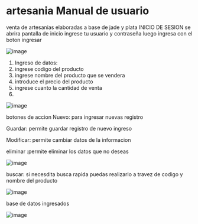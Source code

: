 # artesania Manual de usuario
venta de artesanias elaboradas a base de jade y plata
INICIO DE SESION 
se abrira pantalla de inicio 
ingrese tu usuario y contraseña
luego ingresa con el boton ingresar 

![image](https://github.com/ixbe/artesania/assets/145864395/3f9d37d4-2449-40c3-8c3d-1774cf403526)


1. Ingreso de datos:
2. ingrese codigo del producto
3. ingrese nombre del producto que se vendera
4. introduce el precio del producto
5. ingrese cuanto la cantidad de venta
6. 
![image](https://github.com/ixbe/artesania/assets/145864395/29e40e3c-80c2-4845-8da6-42e645079d52)

botones de accion 
Nuevo: para ingresar nuevas registro 

Guardar: permite guardar registro de nuevo ingreso 

Modificar: permite cambiar datos de la informacion 

eliminar :permite eliminar los datos que no deseas

![image](https://github.com/ixbe/artesania/assets/145864395/4f581f30-8a40-4ea9-a9bc-a072d75f56c5)

buscar: si necesdita busca rapida puedas realizarlo a travez de codigo y nombre del producto 

![image](https://github.com/ixbe/artesania/assets/145864395/ec5d01ef-c8c9-4311-8065-d19bfe1a053a)


base de datos ingresados

![image](https://github.com/ixbe/artesania/assets/145864395/6bd8b875-b8fa-4dee-a465-66d49c71fb36)
